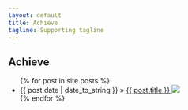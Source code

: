 ```yaml
---
layout: default
title: Achieve
tagline: Supporting tagline
---
```

<section class="Achieve">
  <h2>Achieve</h2>
</section>

<p>
<ul class="posts">
  {% for post in site.posts %}
    <li><span>
     {{ post.date | date_to_string }}</span> &raquo;
       <a href="{{ BASE_PATH }}{{ post.url }}">{{ post.title }}
      <img src="{{ post.image }}" />
      </a> 
   </li>
  {% endfor %}
</ul>
 
</p>
